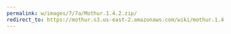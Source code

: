 ```yaml
---
permalink: w/images/7/7a/Mothur.1.4.2.zip/
redirect_to: https://mothur.s3.us-east-2.amazonaws.com/wiki/mothur.1.4.2.zip
---
```


